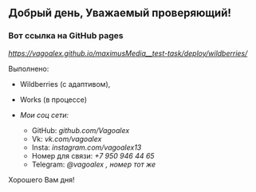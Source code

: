 ## **Добрый день, Уважаемый проверяющий!**

### Вот ссылка на GitHub pages

_https://vagoalex.github.io/maximusMedia__test-task/deploy/wildberries/_

Выполнено:

- Wildberries (с адаптивом),
- Works (в процессе)

- _Мои соц сети:_
  - GitHub: _github.com/Vagoalex_
  - Vk: _vk.com/vagoalex_
  - Insta: _instagram.com/vagoalex13_
  - Номер для связи: _+7 950 946 44 65_
  - Telegram: _@vagoalex , номер тот же_

Хорошего Вам дня!
